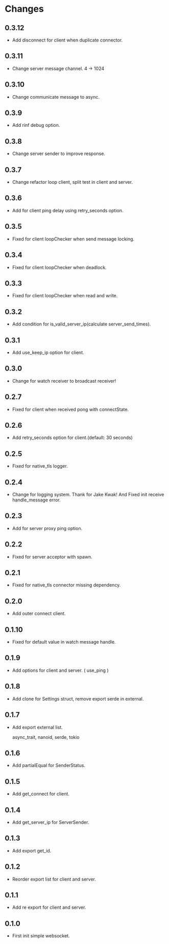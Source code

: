 # Changes

## 0.3.12

* Add disconnect for client when duplicate connector.

## 0.3.11

* Change server message channel. 4 -> 1024

## 0.3.10

* Change communicate message to async.

## 0.3.9

* Add rinf debug option.

## 0.3.8

* Change server sender to improve response.

## 0.3.7

* Change refactor loop client, split test in client and server.

## 0.3.6

* Add for client ping delay using retry_seconds option.

## 0.3.5

* Fixed for client loopChecker when send message locking.

## 0.3.4

* Fixed for client loopChecker when deadlock.

## 0.3.3

* Fixed for client loopChecker when read and write.

## 0.3.2

* Add condition for is_valid_server_ip(calculate server_send_times).

## 0.3.1

* Add use_keep_ip option for client.

## 0.3.0

* Change for watch receiver to broadcast receiver! 

## 0.2.7

* Fixed for client when received pong with connectState.

## 0.2.6

* Add retry_seconds option for client.(default: 30 seconds)

## 0.2.5

* Fixed for native_tls logger.

## 0.2.4

* Change for logging system. Thank for Jake Kwak!
  And Fixed init receive handle_message error.

## 0.2.3

* Add for server proxy ping option.

## 0.2.2

* Fixed for server acceptor with spawn.

## 0.2.1

* Fixed for native_tls connector missing dependency. 

## 0.2.0

* Add outer connect client. 

## 0.1.10

* Fixed for default value in watch message handle.

## 0.1.9

* Add options for client and server. ( use_ping )

## 0.1.8

* Add clone for Settings struct, remove export serde in external.

## 0.1.7

* Add export external list.

  async_trait,
  nanoid,
  serde,
  tokio

## 0.1.6

* Add partialEqual for SenderStatus.

## 0.1.5

* Add get_connect for client.

## 0.1.4

* Add get_server_ip for ServerSender.

## 0.1.3

* Add export get_id.

## 0.1.2

* Reorder export list for client and server.

## 0.1.1

* Add re export for client and server.

## 0.1.0

* First init simple websocket.
